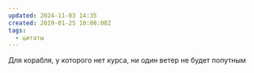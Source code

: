 ```yaml
---
updated: 2024-11-03 14:35
created: 2019-01-25 10:08:08Z
tags:
  - цитаты
---
```


Для корабля, у которого нет курса, ни один ветер не будет попутным